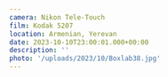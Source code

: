 ```yaml
---
camera: Nikon Tele-Touch
film: Kodak 5207
location: Armenian, Yerevan
date: 2023-10-10T23:00:01.000+00:00
description: ''
photo: '/uploads/2023/10/Boxlab38.jpg'
---
```

